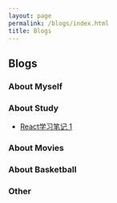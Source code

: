```yaml
---
layout: page
permalink: /blogs/index.html
title: Blogs
---
```


## Blogs

### About Myself

### About Study

- [React学习笔记 1](https://Deboo08.github.io/blogs/React学习笔记1.md)

### About Movies


### About Basketball


### Other


<br>
